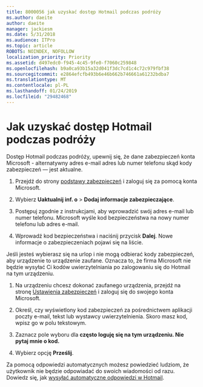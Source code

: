 ```yaml
---
title: 8000056 jak uzyskać dostęp Hotmail podczas podróży
ms.author: daeite
author: daeite
manager: jackiesm
ms.date: 5/31/2018
ms.audience: ITPro
ms.topic: article
ROBOTS: NOINDEX, NOFOLLOW
localization_priority: Priority
ms.assetid: d497edc0-f945-4c45-9fe0-f7060c259848
ms.openlocfilehash: b9a0ca93b15a32d041f3dc7cd1c4c72c979fbf38
ms.sourcegitcommit: e2864efcfb493b6e46b662b746661a61232bdba7
ms.translationtype: MT
ms.contentlocale: pl-PL
ms.lasthandoff: 01/24/2019
ms.locfileid: "29482468"
---
```

# <a name="how-to-access-outlookcom-while-traveling"></a>Jak uzyskać dostęp Hotmail podczas podróży

Dostęp Hotmail podczas podróży, upewnij się, że dane zabezpieczeń konta Microsoft - alternatywny adres e-mail adres lub numer telefonu skąd kody zabezpieczeń — jest aktualne.
  
1. Przejdź do strony [podstawy zabezpieczeń](https://go.microsoft.com/fwlink/p/?linkid=842325) i zaloguj się za pomocą konta Microsoft. 
    
2. Wybierz **Uaktualnij inf. o** \> **Dodaj informacje zabezpieczające**. 
    
3. Postępuj zgodnie z instrukcjami, aby wprowadzić swój adres e-mail lub numer telefonu. Microsoft wyśle kod bezpieczeństwa na nowy numer telefonu lub adres e-mail.
    
4. Wprowadź kod bezpieczeństwa i naciśnij przycisk **Dalej**. Nowe informacje o zabezpieczeniach pojawi się na liście. 
    
Jeśli jesteś wybierasz się na urlop i nie mogą odbierać kody zabezpieczeń, aby urządzenie to urządzenie zaufane. Oznacza to, że firma Microsoft nie będzie wysyłać Ci kodów uwierzytelniania po zalogowaniu się do Hotmail na tym urządzeniu.
  
1. Na urządzeniu chcesz dokonać zaufanego urządzenia, przejdź na stronę [Ustawienia zabezpieczeń](https://go.microsoft.com/fwlink/p/?linkid=2002000&amp;clcid=0x409) i zaloguj się do swojego konta Microsoft. 
    
2. Określ, czy wyświetlony kod zabezpieczeń za pośrednictwem aplikacji poczty e-mail, tekst lub wystawcy uwierzytelnienia. Skoro masz kod, wpisz go w polu tekstowym.
    
3. Zaznacz pole wyboru dla **często loguję się na tym urządzeniu. Nie pytaj mnie o kod.**
    
4. Wybierz opcję **Prześlij**. 
    
Za pomocą odpowiedzi automatycznych możesz powiedzieć ludziom, że użytkownik nie będzie odpowiadać do swoich wiadomości od razu. Dowiedz się, jak [wysyłać automatyczne odpowiedzi w Hotmail](https://go.microsoft.com/fwlink/p/?linkid=2002100&amp;clcid=0x409).
  

